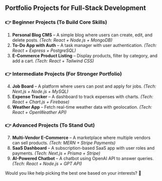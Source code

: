 ## Portfolio Projects for Full-Stack Development

### 👉 **Beginner Projects (To Build Core Skills)**
1. **Personal Blog CMS** – A simple blog where users can create, edit, and delete posts. *(Tech: React + Node.js + MongoDB)*  
2. **To-Do App with Auth** – A task manager with user authentication. *(Tech: React + Express + PostgreSQL)*  
3. **E-Commerce Product Listing** – Display products, filter by category, and add a cart. *(Tech: React + Tailwind CSS)*  

### 👉 **Intermediate Projects (For Stronger Portfolio)**
4. **Job Board** – A platform where users can post and apply for jobs. *(Tech: Next.js + Node.js + MySQL)*  
5. **Expense Tracker** – A dashboard to track expenses with charts. *(Tech: React + Chart.js + Firebase)*  
6. **Weather App** – Fetch real-time weather data with geolocation. *(Tech: React + OpenWeather API)*  

### 👉 **Advanced Projects (To Stand Out)**
7. **Multi-Vendor E-Commerce** – A marketplace where multiple vendors can sell products. *(Tech: MERN + Stripe Payments)*  
8. **SaaS Dashboard** – A subscription-based SaaS app with user roles and payments. *(Tech: Next.js + Prisma + Stripe)*  
9. **AI-Powered Chatbot** – A chatbot using OpenAI API to answer queries. *(Tech: React + Node.js + GPT API)*  

Would you like help picking the best one based on your interests? 🚀

